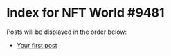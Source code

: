 # Index for NFT World #9481
Posts will be displayed in the order below:

- [Your first post](./001-first.md)

